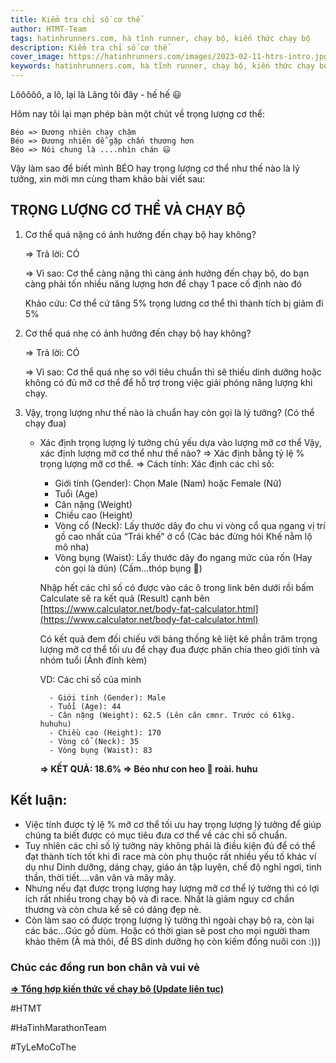 ```yaml
---
title: Kiểm tra chỉ số cơ thể
author: HTMT-Team
tags: hatinhrunners.com, hà tĩnh runner, chạy bộ, kiến thức chạy bộ
description: Kiểm tra chỉ số cơ thể
cover_image: https://hatinhrunners.com/images/2023-02-11-htrs-intro.jpg
keywords: hatinhrunners.com, hà tĩnh runner, chạy bộ, kiến thức chạy bộ
---
```


Lôôôôô, a lô, lại là Lãng tôi đây - hế hế 😃

Hôm nay tôi lại mạn phép bàn một chút về trọng lượng cơ thể:

```
Béo => Đương nhiên chạy chậm
Béo => Đương nhiên dễ gặp chấn thương hơn
Béo => Nói chung là ....nhìn chán 😃
```

Vậy làm sao để biết mình BÉO hay trọng lượng cơ thể như thế nào là lý tưởng, xin mời mn cùng tham khảo bài viết sau:

## TRỌNG LƯỢNG CƠ THỂ VÀ CHẠY BỘ

1. Cơ thể quá nặng có ảnh hưởng đến chạy bộ hay không?

    => Trả lời: CÓ

    => Vì sao: Cơ thể càng nặng thì càng ảnh hưởng đến chạy bộ, do bạn càng phải tốn nhiều năng lượng hơn để chạy 1 pace cố định nào đó

    Khảo cứu: Cơ thể cứ tăng 5% trọng lương cơ thể thì thành tích bị giảm đi 5%

2. Cơ thể quá nhẹ có ảnh hưởng đến chạy bộ hay không?

    => Trả lời: CÓ

    => Vì sao: Cơ thể quá nhẹ so với tiêu chuẩn thì sẽ thiếu dinh dưỡng hoặc không có đủ mỡ cơ thể để hỗ trợ trong việc giải phóng năng lượng khi chạy.

3. Vậy, trọng lượng như thế nào là chuẩn hay còn gọi là lý tưởng? (Có thể chạy đua)

    * Xác định trọng lượng lý tưởng chủ yếu dựa vào lượng mỡ cơ thể
    Vậy, xác định lượng mỡ cơ thể như thế nào?
    => Xác định bằng tỷ lệ % trọng lượng mỡ cơ thể.
    => Cách tính: Xác định các chỉ số:

        - Giới tính (Gender): Chọn Male (Nam) hoặc Female (Nữ)
        - Tuổi (Age)
        - Cân nặng (Weight)
        - Chiều cao (Height)
        - Vòng cổ (Neck): Lấy thước dây đo chu vi vòng cổ qua ngang vị trí gồ cao nhất của “Trái khế” ở cổ (Các bác đừng hỏi Khế nằm lộ mô nha)
        - Vòng bụng (Waist): Lấy thước dây đo ngang mức của rốn (Hay còn gọi là dún) (Cấm…thóp bụng 🤣)

        Nhập hết các chỉ số có được vào các ô trong link bên dưới rồi bấm Calculate sẽ ra kết quả (Result) cạnh bên
        [https://www.calculator.net/body-fat-calculator.html](https://www.calculator.net/body-fat-calculator.html)

        Có kết quả đem đối chiếu với bảng thống kê liệt kê phần trăm trọng lượng mỡ cơ thể tối ưu để chạy đua được phân chia theo giới tính và nhóm tuổi (Ảnh đính kèm)

        VD: Các chỉ số của mình

            - Giới tính (Gender): Male
            - Tuổi (Age): 44
            - Cân nặng (Weight): 62.5 (Lên cân cmnr. Trước có 61kg. huhuhu)
            - Chiều cao (Height): 170
            - Vòng cổ (Neck): 35
            - Vòng bụng (Waist): 83

        **=> KẾT QUẢ: 18.6% => Béo như con heo &#128055; roài. huhu**

## Kết luận:

   - Việc tính được tỷ lệ % mỡ cơ thể tối ưu hay trọng lượng lý tưởng để giúp chúng ta biết được có mục tiêu đưa cơ thể về các chỉ số chuẩn.
   - Tuy nhiên các chỉ số lý tưởng này không phải là điều kiện đủ để có thể đạt thành tích tốt khi đi race mà còn phụ thuộc rất nhiều yếu tố khác ví dụ như Dinh dưỡng, dáng chạy, giáo án tập luyện, chế độ nghỉ ngơi, tinh thần, thời tiết….vân vân và mây mây.
   - Nhưng nếu đạt được trọng lượng hay lượng mỡ cơ thể lý tưởng thì có lợi ích rất nhiều trong chạy bộ và đi race. Nhất là giảm nguy cơ chấn thương và còn chưa kể sẽ có dáng đẹp nè.
   - Còn làm sao có được trọng lượng lý tưởng thì ngoài chạy bộ ra, còn lại các bác…Gúc gồ dùm. Hoặc có thời gian sẽ post cho mọi người tham khảo thêm (À mà thôi, để BS dinh dưỡng họ còn kiếm đồng nuôi con :)))

### Chúc các đồng run bon chân và vui vẻ

**[=> Tổng hợp kiến thức về chạy bộ (Update liên tục)](https://hatinhrunners.com/tags/b%C3%A0i%20t%E1%BA%ADp.html)**

#HTMT

#HaTinhMarathonTeam

#TyLeMoCoThe


